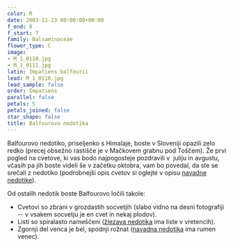 ```yaml
---
color: R
date: 2003-11-23 00:00:00+00:00
f_end: 8
f_start: 7
family: Balsaminaceae
flower_type: C
image:
- M_1_0110.jpg
- M_1_0111.jpg
latin: Impatiens balfourii
lead: M_1_0110.jpg
lead_sample: false
order: Impatiens
parallel: false
petals: 5
petals_joined: false
star_shape: false
title: Balfourova nedotika
---
```

Balfourovo nedotiko, priseljenko s Himalaje, boste v Sloveniji opazili zelo redko (precej obsežno rastišče je v Mačkovem grabnu pod Toščem). Že prvi pogled na cvetove, ki vas bodo najpogosteje pozdravili v  juliju in avgustu, včasih pa jih boste videli še v začetku oktobra, vam bo povedal, da ste se srečali z nedotiko (podrobnejši opis cvetov si oglejte v opisu [navadne nedotike](../impatiensnoli-tangere)).

Od ostalih nedotik boste Balfourovo ločili takole:

-   Cvetovi so zbrani v grozdastih socvetjih (slabo vidno na desni fotografiji -- v vsakem socvetju je en cvet in nekaj plodov).
-   Listi so spiralasto nameščeni ([žlezava nedotika](../impatiensglandulifera) ima liste v vretencih).
-   Zgornji del venca je bel, spodnji rožnat ([navadna nedotika](../impatiensnoli-tangere) ima rumen venec).

